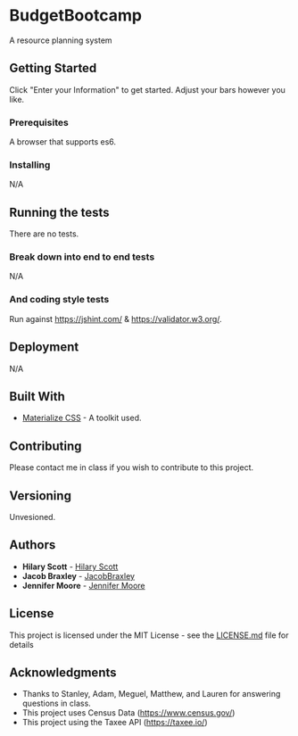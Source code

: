 # BudgetBootcamp
A resource planning system

## Getting Started

Click "Enter your Information" to get started.  Adjust your bars however you like.

### Prerequisites

A browser that supports es6.

### Installing

N/A

## Running the tests

There are no tests.

### Break down into end to end tests

N/A

### And coding style tests

Run against https://jshint.com/ & https://validator.w3.org/.

## Deployment

N/A

## Built With

* [Materialize CSS](https://materializecss.com/) - A toolkit used.

## Contributing

Please contact me in class if you wish to contribute to this project.

## Versioning

Unvesioned.

## Authors
* **Hilary Scott** - [Hilary Scott](https://github.com/DarjeelingLimited)
* **Jacob Braxley** - [JacobBraxley](https://github.com/JacobBraxley)
* **Jennifer Moore** - [Jennifer Moore](https://github.com/jperlmanmoore)

## License

This project is licensed under the MIT License - see the [LICENSE.md](LICENSE.md) file for details

## Acknowledgments

* Thanks to Stanley, Adam, Meguel, Matthew, and Lauren for answering questions in class.
* This project uses Census Data (https://www.census.gov/)
* This project using the Taxee API (https://taxee.io/)